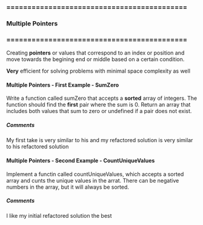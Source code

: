### ===========================================
### Multiple Pointers
### ===========================================

Creating **pointers** or values that correspond to an index or position and move towards the begining end or middle based on a certain condition.

**Very** efficient for solving problems with minimal space complexity as well

#### Multiple Pointers - First Example - SumZero
Write a function called sumZero that accepts a **sorted** array of integers. The function should find the **first** pair where the sum is 0. Return an array that includes both values that sum to zero or undefined if a pair does not exist.

##### Comments 
My first take is very similar to his and my refactored solution is very similar to his refactored solution

#### Multiple Pointers - Second Example - CountUniqueValues
Implement a functin called countUniqueValues, which accepts a sorted array and cunts the unique values in the arrat. There can be negative numbers in the array, but it will always be sorted.

##### Comments 
I like my initial refactored solution the best  